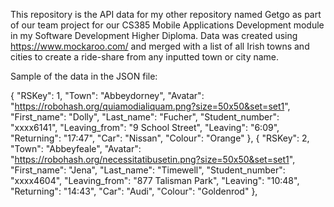 This repository is the API data for my other repository named Getgo as part of our team project for our CS385 Mobile Applications Development module in my Software Development Higher Diploma. Data was created using https://www.mockaroo.com/ and merged with a list of all Irish towns and cities to create a ride-share from any inputted town or city name.

Sample of the data in the JSON file:

  {
    "RSKey": 1,
    "Town": "Abbeydorney",
    "Avatar": "https://robohash.org/quiamodialiquam.png?size=50x50&set=set1",
    "First_name": "Dolly",
    "Last_name": "Fucher",
    "Student_number": "xxxx6141",
    "Leaving_from": "9 School Street",
    "Leaving": "6:09",
    "Returning": "17:47",
    "Car": "Nissan",
    "Colour": "Orange"
  },
  {
    "RSKey": 2,
    "Town": "Abbeyfeale",
    "Avatar": "https://robohash.org/necessitatibusetin.png?size=50x50&set=set1",
    "First_name": "Jena",
    "Last_name": "Timewell",
    "Student_number": "xxxx4604",
    "Leaving_from": "877 Talisman Park",
    "Leaving": "10:48",
    "Returning": "14:43",
    "Car": "Audi",
    "Colour": "Goldenrod"
  },
